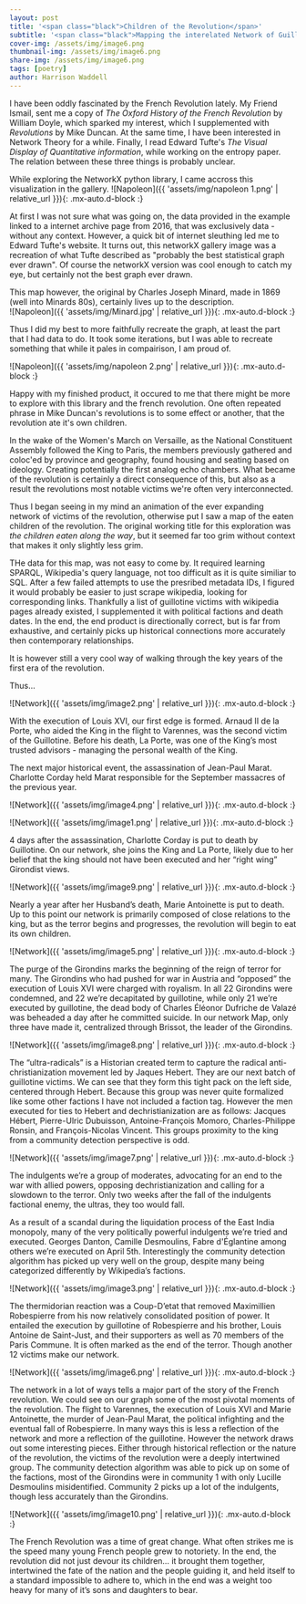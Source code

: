```yaml
---
layout: post
title: '<span class="black">Children of the Revolution</span>'
subtitle: '<span class="black">Mapping the interelated Network of Guillotine Victims</span>'
cover-img: /assets/img/image6.png
thumbnail-img: /assets/img/image6.png
share-img: /assets/img/image6.png
tags: [poetry]
author: Harrison Waddell
---
```



I have been oddly fascinated by the French Revolution lately. My Friend Ismail, sent me a copy of *The Oxford History of the French Revolution* by William Doyle, which sparked my interest, which I supplemented with *Revolutions* by Mike Duncan. At the same time, I have been interested in Network Theory for a while. Finally, I read Edward Tufte's *The Visual Display of Quantitative information*, while working on the entropy paper. The relation between these three things is probably unclear.

While exploring the NetworkX python library, I came accross this visualization in the gallery. 
![Napoleon]({{ 'assets/img/napoleon 1.png' | relative_url }}){: .mx-auto.d-block :}

At first I was not sure what was going on, the data provided in the example linked to a internet archive page from 2016, that was exclusively data - without any context. However, a quick bit of internet sleuthing led me to Edward Tufte's website. It turns out, this networkX gallery image was a recreation of what Tufte described as "probably the best statistical graph ever drawn". Of course the networkX version was cool enough to catch my eye, but certainly not the best graph ever drawn. 

This map however, the original by Charles Joseph Minard, made in 1869 (well into Minards 80s), certainly lives up to the description.  
![Napoleon]({{ 'assets/img/Minard.jpg' | relative_url }}){: .mx-auto.d-block :}

Thus I did my best to more faithfully recreate the graph, at least the part that I had data to do. It took some iterations, but I was able to recreate something that while it pales in compairison, I am proud of. 

![Napoleon]({{ 'assets/img/napoleon 2.png' | relative_url }}){: .mx-auto.d-block :}

Happy with my finished product, it occured to me that there might be more to explore with this library and the french revolution. One often repeated phrase in Mike Duncan's revolutions is to some effect or another, that the revolution ate it's own children.

In the wake of the Women's March on Versaille, as the National Constituent Assembly followed the King to Paris, the members previously gathered and coloc'ed by province and geography, found housing and seating based on ideology. Creating potentially the first analog echo chambers. What became of the revolution is certainly a direct consequence of this, but also as a result the revolutions most notable victims we're often very interconnected. 

Thus I began seeing in my mind an animation of the ever expanding network of victims of the revolution, otherwise put I saw a map of the eaten children of the revolution. The original working title for this exploration was *the children eaten along the way*, but it seemed far too grim without context that makes it only slightly less grim. 

THe data for this map, was not easy to come by. It required learning SPARQL, Wikipedia's query language, not too difficult as it is quite similiar to SQL. After a few failed attempts to use the presribed metadata IDs, I figured it would probably be easier to just scrape wikipedia, looking for corresponding links. Thankfully a list of guillotine victims with wikipedia pages already existed, I supplemented it with political factions and death dates. In the end, the end product is directionally correct, but is far from exhaustive, and certainly picks up historical connections more accurately then contemporary relationships. 

It is however still a very cool way of walking through the key years of the first era of the revolution. 

Thus...

![Network]({{ 'assets/img/image2.png' | relative_url }}){: .mx-auto.d-block :}

With the execution of Louis XVI, our first edge is formed. Arnaud II de la Porte, who aided the King in the flight to Varennes, was the second victim of the Guillotine. Before his death, La Porte, was one of the King’s most trusted advisors \- managing the personal wealth of the King.  

The next major historical event, the assassination of Jean-Paul Marat. Charlotte Corday held Marat responsible for the September massacres of the previous year. 

![Network]({{ 'assets/img/image4.png' | relative_url }}){: .mx-auto.d-block :}

![Network]({{ 'assets/img/image1.png' | relative_url }}){: .mx-auto.d-block :}

4 days after the assassination, Charlotte Corday is put to death by Guillotine. On our network, she joins the King and La Porte, likely due to her belief that the king should not have been executed and her “right wing” Girondist views. 

![Network]({{ 'assets/img/image9.png' | relative_url }}){: .mx-auto.d-block :}

Nearly a year after her Husband’s death, Marie Antoinette is put to death. Up to this point our network is primarily composed of close relations to the king, but as the terror begins and progresses, the revolution will begin to eat its own children.   

![Network]({{ 'assets/img/image5.png' | relative_url }}){: .mx-auto.d-block :}

The purge of the Girondins marks the beginning of the reign of terror for many. The Girondins who had pushed for war in Austria and “opposed” the execution of Louis XVI were charged with royalism. In all 22 Girondins were condemned, and 22 we’re decapitated by guillotine, while only 21 we’re executed by guillotine, the dead body of Charles Éléonor Dufriche de Valazé was beheaded a day after he committed suicide. In our network Map, only three have made it, centralized through Brissot, the leader of the Girondins.   

![Network]({{ 'assets/img/image8.png' | relative_url }}){: .mx-auto.d-block :}

The “ultra-radicals” is a Historian created term to capture the radical anti-christianization movement led by Jaques Hebert. They are our next batch of guillotine victims. We can see that they form this tight pack on the left side, centered through Hebert. Because this group was never quite formalized like some other factions I have not included a faction tag. However the men executed for ties to Hebert and dechristianization are as follows: Jacques Hébert, Pierre-Ulric Dubuisson, Antoine-François Momoro, Charles-Philippe Ronsin, and François-Nicolas Vincent. This groups proximity to the king from a community detection perspective is odd. 

![Network]({{ 'assets/img/image7.png' | relative_url }}){: .mx-auto.d-block :}

The indulgents we’re a group of moderates, advocating for an end to the war with allied powers, opposing dechristianization and calling for a slowdown to the terror. Only two weeks after the fall of the indulgents factional enemy, the ultras, they too would fall. 

As a result of a scandal during the liquidation process of the East India monopoly, many of the very politically powerful indulgents we’re tried and executed. Georges Danton, Camille Desmoulins, Fabre d'Églantine among others we’re executed on April 5th. Interestingly the community detection algorithm has picked up very well on the group, despite many being categorized differently by Wikipedia’s factions. 

![Network]({{ 'assets/img/image3.png' | relative_url }}){: .mx-auto.d-block :}

The thermidorian reaction was a Coup-D’etat that removed Maximillien Robespierre from his now relatively consolidated position of power. It entailed the execution by guillotine of Robespierre and his brother, Louis Antoine de Saint-Just, and their supporters as well as 70 members of the Paris Commune. It is often marked as the end of the terror. Though another 12 victims make our network.

![Network]({{ 'assets/img/image6.png' | relative_url }}){: .mx-auto.d-block :}

The network in a lot of ways tells a major part of the story of the French revolution. We could see on our graph some of the most pivotal moments of the revolution. The flight to Varennes, the execution of Louis XVI and Marie Antoinette, the murder of Jean-Paul Marat, the political infighting and the eventual fall of Robespierre. In many ways this is less a reflection of the network and more a reflection of the guillotine. However the network draws out some interesting pieces. Either through historical reflection or the nature of the revolution, the victims of the revolution were a deeply intertwined group. The community detection algorithm was able to pick up on some of the factions, most of the Girondins were in community 1 with only Lucille Desmoulins misidentified. Community 2 picks up a lot of the indulgents, though less accurately than the Girondins.

![Network]({{ 'assets/img/image10.png' | relative_url }}){: .mx-auto.d-block :}

The French Revolution was a time of great change. What often strikes me is the speed many young French people grew to notoriety. In the end, the revolution did not just devour its children… it brought them together, intertwined the fate of the nation and the people guiding it, and held itself to a standard impossible to adhere to, which in the end was a weight too heavy for many of it’s sons and daughters to bear.   


